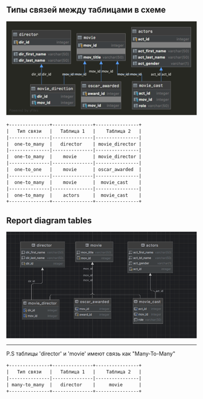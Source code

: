 ## Типы связей между таблицами в схеме

![](../img/cinema_schema_diagram.png)

```html
+---------------+---------------+----------------+
|   Тип связи   |   Таблица 1   |    Таблица 2   |
|---------------|---------------|----------------|
|  one-to_many  |   director    | movie_director |
|---------------|---------------|----------------|
|  one-to_many  |    movie      | movie_director |
|---------------|---------------|----------------|
|  one-to_one   |    movie      | oscar_awarded  |
|---------------|---------------|----------------|
|  one-to_many  |    movie      |  movie_cast    |
|---------------|---------------|----------------|
|  one-to_many  |    actors     |  movie_cast    |
+---------------+---------------+----------------+
```

## Report diagram tables

![](img/diagrams.png)

<hr>

P.S таблицы 'director' и 'movie' имеют связь как "Many-To-Many"
```html
+---------------+---------------+----------------+
|   Тип связи   |   Таблица 1   |    Таблица 2   |
|---------------|---------------|----------------|
| many-to_many  |   director    |     movie      |
+---------------+---------------+----------------+
```
